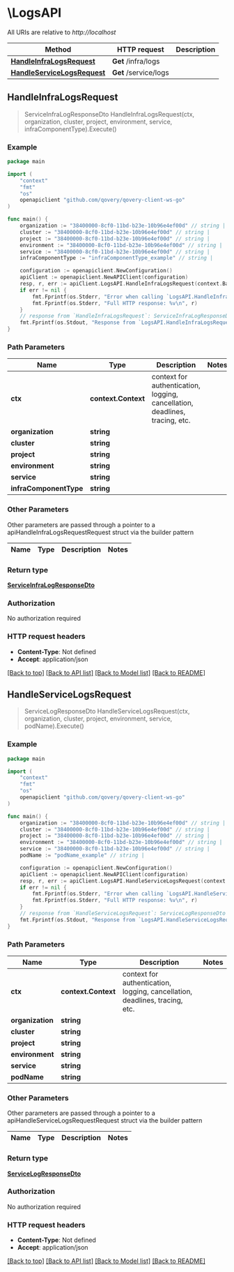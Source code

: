# \LogsAPI

All URIs are relative to *http://localhost*

Method | HTTP request | Description
------------- | ------------- | -------------
[**HandleInfraLogsRequest**](LogsAPI.md#HandleInfraLogsRequest) | **Get** /infra/logs | 
[**HandleServiceLogsRequest**](LogsAPI.md#HandleServiceLogsRequest) | **Get** /service/logs | 



## HandleInfraLogsRequest

> ServiceInfraLogResponseDto HandleInfraLogsRequest(ctx, organization, cluster, project, environment, service, infraComponentType).Execute()



### Example

```go
package main

import (
	"context"
	"fmt"
	"os"
	openapiclient "github.com/qovery/qovery-client-ws-go"
)

func main() {
	organization := "38400000-8cf0-11bd-b23e-10b96e4ef00d" // string | 
	cluster := "38400000-8cf0-11bd-b23e-10b96e4ef00d" // string | 
	project := "38400000-8cf0-11bd-b23e-10b96e4ef00d" // string | 
	environment := "38400000-8cf0-11bd-b23e-10b96e4ef00d" // string | 
	service := "38400000-8cf0-11bd-b23e-10b96e4ef00d" // string | 
	infraComponentType := "infraComponentType_example" // string | 

	configuration := openapiclient.NewConfiguration()
	apiClient := openapiclient.NewAPIClient(configuration)
	resp, r, err := apiClient.LogsAPI.HandleInfraLogsRequest(context.Background(), organization, cluster, project, environment, service, infraComponentType).Execute()
	if err != nil {
		fmt.Fprintf(os.Stderr, "Error when calling `LogsAPI.HandleInfraLogsRequest``: %v\n", err)
		fmt.Fprintf(os.Stderr, "Full HTTP response: %v\n", r)
	}
	// response from `HandleInfraLogsRequest`: ServiceInfraLogResponseDto
	fmt.Fprintf(os.Stdout, "Response from `LogsAPI.HandleInfraLogsRequest`: %v\n", resp)
}
```

### Path Parameters


Name | Type | Description  | Notes
------------- | ------------- | ------------- | -------------
**ctx** | **context.Context** | context for authentication, logging, cancellation, deadlines, tracing, etc.
**organization** | **string** |  | 
**cluster** | **string** |  | 
**project** | **string** |  | 
**environment** | **string** |  | 
**service** | **string** |  | 
**infraComponentType** | **string** |  | 

### Other Parameters

Other parameters are passed through a pointer to a apiHandleInfraLogsRequestRequest struct via the builder pattern


Name | Type | Description  | Notes
------------- | ------------- | ------------- | -------------







### Return type

[**ServiceInfraLogResponseDto**](ServiceInfraLogResponseDto.md)

### Authorization

No authorization required

### HTTP request headers

- **Content-Type**: Not defined
- **Accept**: application/json

[[Back to top]](#) [[Back to API list]](../README.md#documentation-for-api-endpoints)
[[Back to Model list]](../README.md#documentation-for-models)
[[Back to README]](../README.md)


## HandleServiceLogsRequest

> ServiceLogResponseDto HandleServiceLogsRequest(ctx, organization, cluster, project, environment, service, podName).Execute()



### Example

```go
package main

import (
	"context"
	"fmt"
	"os"
	openapiclient "github.com/qovery/qovery-client-ws-go"
)

func main() {
	organization := "38400000-8cf0-11bd-b23e-10b96e4ef00d" // string | 
	cluster := "38400000-8cf0-11bd-b23e-10b96e4ef00d" // string | 
	project := "38400000-8cf0-11bd-b23e-10b96e4ef00d" // string | 
	environment := "38400000-8cf0-11bd-b23e-10b96e4ef00d" // string | 
	service := "38400000-8cf0-11bd-b23e-10b96e4ef00d" // string | 
	podName := "podName_example" // string | 

	configuration := openapiclient.NewConfiguration()
	apiClient := openapiclient.NewAPIClient(configuration)
	resp, r, err := apiClient.LogsAPI.HandleServiceLogsRequest(context.Background(), organization, cluster, project, environment, service, podName).Execute()
	if err != nil {
		fmt.Fprintf(os.Stderr, "Error when calling `LogsAPI.HandleServiceLogsRequest``: %v\n", err)
		fmt.Fprintf(os.Stderr, "Full HTTP response: %v\n", r)
	}
	// response from `HandleServiceLogsRequest`: ServiceLogResponseDto
	fmt.Fprintf(os.Stdout, "Response from `LogsAPI.HandleServiceLogsRequest`: %v\n", resp)
}
```

### Path Parameters


Name | Type | Description  | Notes
------------- | ------------- | ------------- | -------------
**ctx** | **context.Context** | context for authentication, logging, cancellation, deadlines, tracing, etc.
**organization** | **string** |  | 
**cluster** | **string** |  | 
**project** | **string** |  | 
**environment** | **string** |  | 
**service** | **string** |  | 
**podName** | **string** |  | 

### Other Parameters

Other parameters are passed through a pointer to a apiHandleServiceLogsRequestRequest struct via the builder pattern


Name | Type | Description  | Notes
------------- | ------------- | ------------- | -------------







### Return type

[**ServiceLogResponseDto**](ServiceLogResponseDto.md)

### Authorization

No authorization required

### HTTP request headers

- **Content-Type**: Not defined
- **Accept**: application/json

[[Back to top]](#) [[Back to API list]](../README.md#documentation-for-api-endpoints)
[[Back to Model list]](../README.md#documentation-for-models)
[[Back to README]](../README.md)

